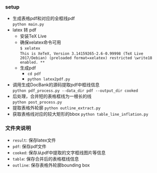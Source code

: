 ### setup
- 生成表格pdf和对应的全框线pdf  
    `python main.py`
- latex 转 pdf
    + 安装TeX Live
    + 确保xelatex命令可用  
        `$ xelatex`  
        `This is XeTeX, Version 3.14159265-2.6-0.99998 (TeX Live 2017/Debian) (preloaded format=xelatex)
         restricted \write18 enabled.
        **`
    + 生成pdf
        - `cd pdf`
        - `python latex2pdf.py`
- 调用生成DocBank的源码提取pdf中框线信息  
    `python pdf_process.py --data_dir pdf --output_dir cooked`
- 后处理，合并短的表格框线为一根长的线  
    `python post_process.py`
- 提取表格外轮廓
    `python outline_extract.py`
- 获取表格线对应的较大矩形的bbox
    `python table_line_inflation.py`

### 文件夹说明
- `result`: 保存latex文件
- `pdf`: 保存pdf文件
- `cooked`: 保存从pdf中提取的文字框线图片等信息
- `table`: 保存合并后的表格框线信息
- `outline`: 保存表格外轮廓bounding box
    
    
